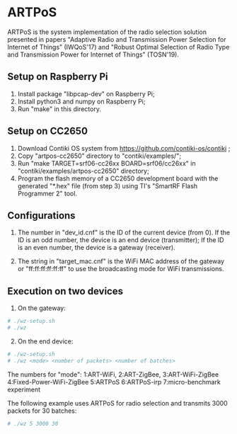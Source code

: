 # ARTPoS

ARTPoS is the system implementation of the radio selection solution presented in papers
"Adaptive Radio and Transmission Power Selection for Internet of Things" (IWQoS'17) and
"Robust Optimal Selection of Radio Type and Transmission Power for Internet of Things" (TOSN'19).

## Setup on Raspberry Pi

1. Install package "libpcap-dev" on Raspberry Pi;
2. Install python3 and numpy on Raspberry Pi;
3. Run "make" in this directory.

## Setup on CC2650

1. Download Contiki OS system from https://github.com/contiki-os/contiki ;
2. Copy "artpos-cc2650" directory to "contiki/examples/";
3. Run "make TARGET=srf06-cc26xx BOARD=srf06/cc26xx" in "contiki/examples/artpos-cc2650" directory;
4. Program the flash memory of a CC2650 development board with the generated "*.hex" file (from step 3)
using TI's "SmartRF Flash Programmer 2" tool.

## Configurations

1. The number in "dev_id.cnf" is the ID of the current device (from 0).
If the ID is an odd number, the device is an end device (transmitter);
If the ID is an even number, the device is a gateway (receiver).

2. The string in "target_mac.cnf" is the WiFi MAC address of the gateway
or "ff:ff:ff:ff:ff:ff" to use the broadcasting mode for WiFi transmissions.

## Execution on two devices

1. On the gateway:

```bash
# ./wz-setup.sh
# ./wz
```

2. On the end device:

```bash
# ./wz-setup.sh
# ./wz <mode> <number of packets> <number of batches>
```

The numbers for "mode":
1:ART-WiFi, 2:ART-ZigBee, 3:ART-WiFi-ZigBee 4:Fixed-Power-WiFi-ZigBee 5:ARTPoS 6:ARTPoS-irp 7:micro-benchmark experiment

The following example uses ARTPoS for radio selection and transmits 3000 packets for 30 batches:

```bash
# ./wz 5 3000 30
```
